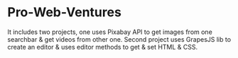 # Pro-Web-Ventures
It includes two projects, one uses Pixabay API to get images from one searchbar &amp; get videos from other one. Second project uses GrapesJS lib to create an editor &amp; uses editor methods to get &amp; set HTML &amp; CSS.
